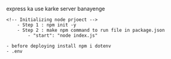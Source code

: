 express ka use karke server banayenge

    <!-- Initializing node prjoect -->
        - Step 1 : npm init -y
        - Step 2 : make npm command to run file in package.json
            - "start": "node index.js"

    - before deploying install npm i dotenv
    - .env